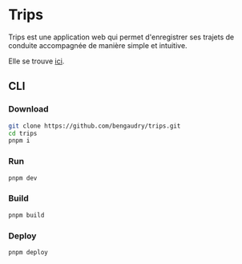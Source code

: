 # Trips

Trips est une application web qui permet d'enregistrer ses trajets de conduite accompagnée de manière simple et intuitive. 

Elle se trouve [ici](https://tripsapp.web.app).

## CLI

### Download

```sh
git clone https://github.com/bengaudry/trips.git
cd trips
pnpm i  
```

### Run

```sh
pnpm dev
```

### Build
```sh
pnpm build
```

### Deploy
```sh
pnpm deploy
```
